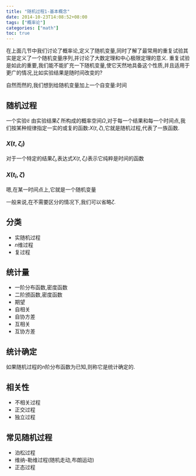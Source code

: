 ```yaml
---
title: "随机过程1-基本概念"
date: 2014-10-23T14:08:52+08:00
tags: ["概率论"]
categories: ["math"]
toc: true
---
```


在上面几节中我们讨论了概率论,定义了随机变量,同时了解了最常用的重复试验其实是定义了一个随机变量序列,并讨论了大数定理和中心极限定理的意义. 重复试验是如此的重要,我们能不能扩充一下随机变量,使它天然地具备这个性质,并且适用于更广的情况,比如实验结果是随时间改变的?

自然而然的,我们想到给随机变量加上一个自变量:时间

## 随机过程
一个实验$\mathfrak E$ 由实验结果$\zeta$ 所构成的概率空间$\Omega$,对于每一个结果和每一个时间点,我们按某种规律指定一实的或复的函数:$X(t,\zeta)$,它就是随机过程,代表了一族函数.

### $X(t,\zeta_i)$
对于一个特定的结果$\zeta_i$,表达式$X(t,\zeta_i)$表示它纯粹是时间的函数

### $X(t_i,\zeta)$
嗯,在某一时间点上,它就是一个随机变量

一般来说,在不需要区分的情况下,我们可以省略$\zeta$.

## 分类
* 实随机过程
* $n$维过程
* 复过程

## 统计量
* 一阶分布函数,密度函数
* 二阶颁函数,密度函数
* 期望
* 自相关
* 自协方差
* 互相关
* 互协方差
## 统计确定
如果随机过程的$n$阶分布函数为已知,则称它是统计确定的.

## 相关性
* 不相关过程
* 正交过程
* 独立过程

## 常见随机过程
* 泊松过程
* 维纳-勒维过程(随机走动,布朗运动)
* 正态过程